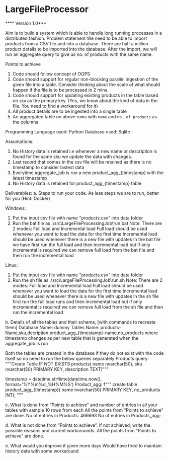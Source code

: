 
# LargeFileProcessor

**** Version 1.0***

Aim is to build a system which is able to handle long running processes in a distributed fashion.
Problem statement
We need to be able to import products from a CSV file and into a database. There are half a million product details to be imported into the database. 
After the import, we will run an aggregate query to give us no. of products with the same name.

Points to achieve
1. Code should follow concept of OOPS
2. Code should support for regular non-blocking parallel ingestion of the given file into a table. Consider thinking about the scale of what should happen if the file is to be processed in 2 mins.
3. Code should support for updating existing products in the table based on `sku` as the primary key. (Yes, we know about the kind of data in the file. You need to find a workaround for it)
4. All product details are to be ingested into a single table
5. An aggregated table on above rows with `name` and `no. of products` as the columns

Programming Language used: Python
Database used: Sqlite

Assumptions:
1. No History data is retained i.e whenever a new name or description is found for the same sku we update the data with changes.
2. Last record that comes in the csv file will be retained as there is no timestamp to consider lastest data
3. Everytime aggregate_job is run a new product_agg_{timestamp} with the latest timestamp
4. No History data is retained for product_agg_{timestamp} table

Deliverables:
a. Steps to run your code. As less steps we are to run, better for you (Hint: Docker)

Windows:
1. Put the input csv file with name "products.csv" into data folder
2. Run the bat file as .\src\LargeFileProcessingJob\run.bat
Note: There are 2 modes: Full load and Incremental load
Full load should be used whenever you want to load the data for the first time
Incremental load should be used whenever there is a new file with updates
In the bat file we have first run the full load and then incremental load but if only incremental is required we can remove full load from the bat file and then run the incremental load

Linux:
1. Put the input csv file with name "products.csv" into data folder
2. Run the sh file as .\src\LargeFileProcessingJob\run.sh
Note: There are 2 modes: Full load and Incremental load
Full load should be used whenever you want to load the data for the first time
Incremental load should be used whenever there is a new file with updates
In the sh file first run the full load runs and then incremental load but if only incremental is required we can remove full load from the sh file and then run the incremental load

b. Details of all the tables and their schema, [with commands to recreate them]
Database Name: dummy
Tables Name:
products-Name,sku,decription
product_agg_{timestamp}-name,no_products where timestamp changes as per new table that is generated when the aggregate_job is run

Both the tables are created in the database if they do not exist with the code itself so no need to run the below queries separately
Products query: """Create Table IF NOT EXISTS products(
                name nvarchar(50),
                sku nvarchar(50) PRIMARY KEY,
                description TEXT)"""

timestamp = datetime.strftime(datetime.now(), format='%Y%m%d_%H%M%S')
Product_agg: f"""
        create table product_agg_{timestamp}(
        name nvarchar(50) PRIMARY KEY,
        no_products INT);
        """

c. What is done from “Points to achieve” and number of entries in all your tables with sample 10 rows from each
All the points from "Points to achieve" are done.
No of entries in Products: 466693
No of entries in Products_agg: 

d. What is not done from “Points to achieve”. If not achieved, write the possible reasons and current workarounds.
All the points from "Points to achieve" are done.

e. What would you improve if given more days
Would have tried to maintain history data with some workaround


